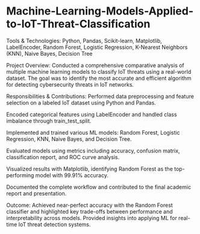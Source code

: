 # Machine-Learning-Models-Applied-to-IoT-Threat-Classification

Tools & Technologies: Python, Pandas, Scikit-learn, Matplotlib, LabelEncoder, Random Forest, Logistic Regression, K-Nearest Neighbors (KNN), Naive Bayes, Decision Tree

Project Overview:
Conducted a comprehensive comparative analysis of multiple machine learning models to classify IoT threats using a real-world dataset. The goal was to identify the most accurate and efficient algorithm for detecting cybersecurity threats in IoT networks.

Responsibilities & Contributions:
Performed data preprocessing and feature selection on a labeled IoT dataset using Python and Pandas.

Encoded categorical features using LabelEncoder and handled class imbalance through train_test_split.

Implemented and trained various ML models: Random Forest, Logistic Regression, KNN, Naive Bayes, and Decision Tree.

Evaluated models using metrics including accuracy, confusion matrix, classification report, and ROC curve analysis.

Visualized results with Matplotlib, identifying Random Forest as the top-performing model with 99.91% accuracy.

Documented the complete workflow and contributed to the final academic report and presentation.

Outcome:
Achieved near-perfect accuracy with the Random Forest classifier and highlighted key trade-offs between performance and interpretability across models. Provided insights into applying ML for real-time IoT threat detection systems.
